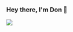 ### Hey there, I'm Don 👋

<!--
**don-tay/don-tay** is a ✨ _special_ ✨ repository because its `README.md` (this file) appears on your GitHub profile.

- 🔭 I’m currently working on Project Kampong.
- 🌱 I’m currently learning NestJS.
- 🤔 I’m looking for help with Jest.
- 💬 Ask me about: NodeJS
- 📫 How to reach me: dontay0209@gmail.com
- ⚡ Fun fact: I have a twin ✌️
-->
  
  <a href="https://github.com/anuraghazra/github-readme-stats">
     <img align="left" src="https://github-readme-stats.vercel.app/api?username=don-tay&count_private=true&theme=tokyonight&show_icons=true&count_private=true&hide=stars" />
<!--       <img align="left" src="https://github-readme-stats.vercel.app/api/top-langs/?username=anuraghazra&theme=tokyonight&hide=html,css,glsl" /> -->
  </a>
